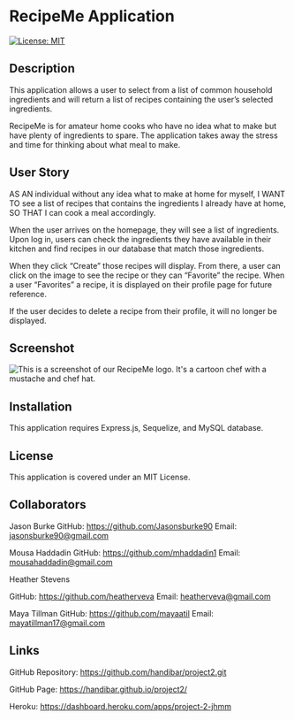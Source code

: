 # RecipeMe Application

[![License: MIT](https://img.shields.io/badge/License-MIT-yellow.svg)](https://opensource.org/licenses/MIT)

## Description

This application allows a user to select from a list of common household ingredients and will return a list of recipes containing the user’s selected ingredients.

RecipeMe is for amateur home cooks who have no idea what to make but have plenty of ingredients to spare. The application takes away the stress and time for thinking about what meal to make.

## User Story

AS AN individual without any idea what to make at home for myself,
I WANT TO see a list of recipes that contains the ingredients I already have at home,
SO THAT I can cook a meal accordingly.

When the user arrives on the homepage, they will see a list of ingredients. Upon log in, users can check the ingredients they have available in their kitchen and find recipes in our database that match those ingredients.

When they click “Create” those recipes will display. From there, a user can click on the image to see the recipe or they can “Favorite” the recipe. When a user “Favorites” a recipe, it is displayed on their profile page for future reference. 

If the user decides to delete a recipe from their profile, it will no longer be displayed.

## Screenshot

![This is a screenshot of our RecipeMe logo. It's a cartoon chef with a mustache and chef hat.](public/recipemeicon.png)


## Installation

This application requires Express.js, Sequelize, and MySQL database.

## License

This application is covered under an MIT License.

## Collaborators

Jason Burke
GitHub: https://github.com/Jasonsburke90
Email: jasonsburke90@gmail.com

Mousa Haddadin
GitHub: https://github.com/mhaddadin1
Email: mousahaddadin@gmail.com

Heather Stevens

GitHub: https://github.com/heatherveva
Email: heatherveva@gmail.com

Maya Tillman
GitHub: https://github.com/mayaatil
Email: mayatillman17@gmail.com


## Links

GitHub Repository: https://github.com/handibar/project2.git

GitHub Page: https://handibar.github.io/project2/

Heroku: https://dashboard.heroku.com/apps/project-2-jhmm
